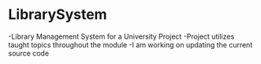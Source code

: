# LibrarySystem


-Library Management System for a University Project
-Project utilizes taught topics throughout the module
-I am working on updating the current source code 


